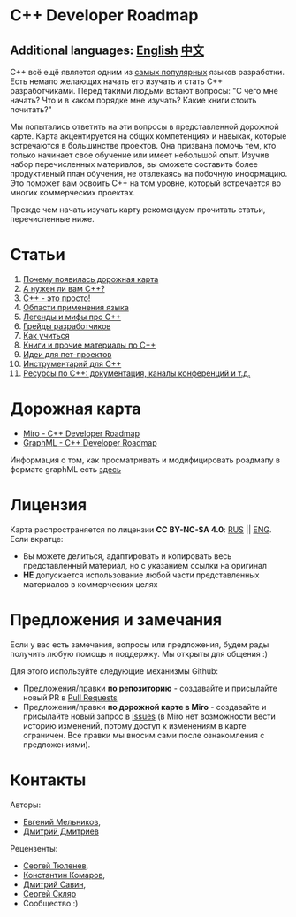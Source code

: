 # C++ Developer Roadmap

## Additional languages: [English](../README.md) [中文](../Chinese/README.md)

С++ всё ещё является одним из [самых популярных](https://insights.stackoverflow.com/survey/2021#technology-most-popular-technologies) языков разработки. Есть немало желающих начать его изучать и стать C++ разработчиками. Перед такими людьми встают вопросы: "С чего мне начать? Что и в каком порядке мне изучать? Какие книги стоить почитать?"

Мы попытались ответить на эти вопросы в представленной дорожной карте. Карта акцентируется на общих компетенциях и навыках, которые встречаются в большинстве проектов. Она призвана помочь тем, кто только начинает свое обучение или имеет небольшой опыт. Изучив набор перечисленных материалов, вы сможете составить более продуктивный план обучения, не отвлекаясь на побочную информацию. Это поможет вам освоить C++ на том уровне, который встречается во многих коммерческих проектах. 

Прежде чем начать изучать карту рекомендуем прочитать статьи, перечисленные ниже.


# Статьи

1. [Почему появилась дорожная карта](Rationale.md)
1. [А нужен ли вам C++?](SelfIdentification.md)
1. [C++ - это просто!](FunCpp.md)
1. [Области применения языка](AreasOfApplication.md)
1. [Легенды и мифы про C++](Mythbusters.md)
1. [Грейды разработчиков](Grades/Overview.md)
1. [Как учиться](HowToStudy.md)
1. [Книги и прочие материалы по С++](Books/Overview.md)
1. [Идеи для пет-проектов](PetProjects.md)
1. [Инструментарий для С++](Tooling.md)
1. [Ресурсы по C++: документация, каналы конференций и т.д.](CommunitySources.md)


# Дорожная карта

* [Miro - C++ Developer Roadmap](https://miro.com/app/board/o9J_lFH_iBs=/)
* [GraphML - C++ Developer Roadmap](Graph/roadmap.svg)

Информация о том, как просматривать и модифицировать роадмапу в формате graphML есть [здесь](./Graph/README.md)

# Лицензия 
Карта распространяется по лицензии **CC BY-NC-SA 4.0**: [RUS](https://creativecommons.org/licenses/by-nc-sa/4.0/deed.ru) || [ENG](https://creativecommons.org/licenses/by-nc-sa/4.0/deed.en). Если вкратце:

- Вы можете делиться, адаптировать и копировать весь представленный материал, но с указанием ссылки на оригинал 
- **НЕ** допускается использование любой части представленных материалов в коммерческих целях 


# Предложения и замечания

Если у вас есть замечания, вопросы или предложения, будем рады получить любую помощь и поддержку. Мы открыты для общения :)

Для этого используйте следующие механизмы Github:
- Предложения/правки **по репозиторию** - создавайте и присылайте новый PR в [Pull Requests](https://github.com/salmer/CppDeveloperRoadmap/pulls)
- Предложения/правки **по дорожной карте в Miro** - создавайте и присылайте новый запрос в [Issues](https://github.com/salmer/CppDeveloperRoadmap/issues) (в Miro нет возможности вести историю изменений, потому доступ к изменениям в карте ограничен. Все правки мы вносим сами после ознакомления с предложениями). 


# Контакты

Авторы:
- [Евгений Мельников](https://github.com/salmer),
- [Дмитрий Дмитриев](https://github.com/DmitrievDmitriyA)

Рецензенты:
- [Сергей Тюленев](https://github.com/marleeeeeey),
- [Константин Комаров](https://github.com/MolinRE),
- [Дмитрий Савин](https://github.com/SD57),
- [Сергей Скляр](https://github.com/SergeiSkliar)
- Сообщество :)
